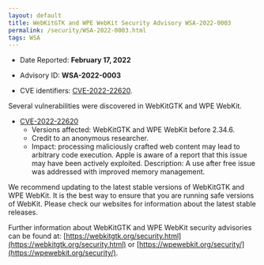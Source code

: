```yaml
---
layout: default
title: WebKitGTK and WPE WebKit Security Advisory WSA-2022-0003
permalink: /security/WSA-2022-0003.html
tags: WSA
---
```


* Date Reported: **February 17, 2022**

* Advisory ID: **WSA-2022-0003**

* CVE identifiers: [CVE-2022-22620](#CVE-2022-22620).


Several vulnerabilities were discovered in WebKitGTK and WPE WebKit.

* <a name="CVE-2022-22620" href="https://cve.mitre.org/cgi-bin/cvename.cgi?name=CVE-2022-22620">CVE-2022-22620</a>
  * Versions affected: WebKitGTK and WPE WebKit before 2.34.6.
  * Credit to an anonymous researcher.
  * Impact: processing maliciously crafted web content may lead to
    arbitrary code execution. Apple is aware of a report that this issue
    may have been actively exploited. Description: A use after free
    issue was addressed with improved memory management.


We recommend updating to the latest stable versions of WebKitGTK and WPE
WebKit. It is the best way to ensure that you are running safe versions
of WebKit. Please check our websites for information about the latest
stable releases.

Further information about WebKitGTK and WPE WebKit security advisories can be found at:
[https://webkitgtk.org/security.html](https://webkitgtk.org/security.html) or [https://wpewebkit.org/security/](https://wpewebkit.org/security/).
